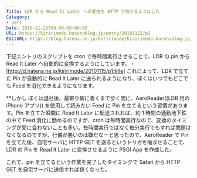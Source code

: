 ```yaml
---
Title: LDR から Read It Later への変換を HTTP で叩けるようにした
Category:
- perl
Date: 2010-11-22T00:00:00+09:00
URL: https://kiririmode.hatenablog.jp/entry/20101122/p1
EditURL: https://blog.hatena.ne.jp/kiririmode/kiririmode.hatenablog.jp/atom/entry/8454420450078211382
---
```



下記エントリのスクリプトを cron で毎時間実行させることで、LDR の pin から Read It Later へ自動的に変換するようにしています。
-[http://d.hatena.ne.jp/kiririmode/20101115/p1:title]
これによって、LDR で立てた Pin が自動的に Read It Later に送られるようになり、ぼくはいつでもどこでも Feed を消化できるようになります。

**しかし
ぼくは退社後、最寄り駅に着くまで歩く間に、AeroReader((LDR 用の iPhone アプリ)) を使用して読みたい Feed に Pin を立てるという習慣があります。Pin を立てた瞬間に Read It Later に転送されれば、約 1 時間の通勤地下鉄の中で Feed 消化に励めるのですが、cron は毎時間実行なので、変換のタイミングが間に合わないことも多い。毎時間実行ではなく毎分実行でもすれば問題はなくなるのですが、行儀が悪いのは嫌だなーと思ったので、AeroReader で Pin を立てた後、自宅サーバに HTTP GET を送るというトリガを噛ませることで、LDR の Pin を Read It Later に変換させるように PSGI App を作成した。

これで、pin を立てるという作業を完了したタイミングで Safari から HTTP GET を自宅サーバに送信すれば良くなった。


<script src="https://gist.github.com/710866.js"> </script>
